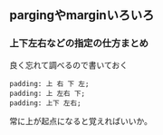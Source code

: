 ## pargingやmarginいろいろ

### 上下左右などの指定の仕方まとめ
良く忘れて調べるので書いておく
```
padding: 上 右 下 左;
padding: 上 左右 下;
padding: 上下 左右;
```
常に上が起点になると覚えればいいか。

